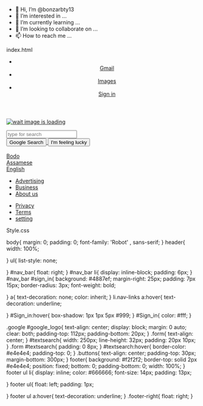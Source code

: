 - 👋 Hi, I’m @bonzarbty13
- 👀 I’m interested in ...
- 🌱 I’m currently learning ...
- 💞️ I’m looking to collaborate on ...
- 📫 How to reach me ...

<!---
bonzarbty13/bonzarbty13 is a ✨ special ✨ repository because its `README.md` (this file) appears on your GitHub profile.
You can click the Preview link to take a look at your changes.
--->


<!--Google Search-->
index.html

<!DOCTYPE html>
<html>

<head>
  <meta charset="UTF-8">
  <meta name="viewport" content="width=device-width, initial-scale=1">
  <title>Google</title>
  <link rel="stylesheet" type="text/css" href="style.css" media="screen"/>
</head>

<body background="" width="900"></body>
<header>
    <nav>
      <ul id="nav_bar">
      <li class="nav-links" id="Gmail"></li>
        <a href="https://mail.google.com"> Gmail </a>
      <li class="nav-links"></li>
        <a href="https://sites.google.com/view/worldphotoworkshop/home"> Images </a>
        <li id="Sign_in"></li>
        <a href="https://myaccount.google.com"> Sign in </a>
      </ul>
      </nav>
  </header>
  <!-- Google IMG -->
  <div class="Google">
  <a href="" id="Google_logo"> <img src="https://www.google.com/logos/doodles/2015/googles-new-logo-5078286822539264.3-hp2x.gif" alt="wait image is loading"
  
  </a>
  </div>
  <!-- FORM SEARCH -->
  
  <div class="form">
  <form id="frmsearch" method="GET"></form>
  <input type="text" id="txtsearch" placeholder="type for search"/>
  </div>
  <!-- BUTTONS -->
  <div class="buttons">
  <input type="Submit" value="Google Search" id="google_search">
  <input type="Submit" value="I'm feeling lucky" id="im_feeling_lucky"><br><br>
    <a href="https://en.wikipedia.org/wiki/Boro_people.html">Bodo</a><br>
 <a href="https://en.wikipedia.org/wiki/Assamese_language.html">Assamese</a><br>
 <a href="https://en.wikipedia.org/wiki/English_language.html">English</a><br>
  </div>
  
  <script type="text/javascript"> document.getElementById('frmSearch').onsubmit = function() { window.location = 'https://www.google.com/search?q=' + document.getElementById(' txtSearch').value;return false;} </script>
  <!-- FOOTER -->
  
<footer>
  <ul class="footer-left">
  <li>
    <a href="https://ads.google.com">Advertising</a>
  </li>
    <li>
    <a href="">Business</a>
  </li>
    <li>
      <a href="">About us</a>
    </li>
  </ul>
  
  <ul class="footer-right">
    <li>
      <a href="">Privacy</a>
    </li>
    <li>
      <a href="">Terms</a>
    </li>
    <li>
      <a href="">setting</a>
    </li>
  </ul>
  
</footer>
</body>

</html>


<!--Google Search-->
Style.css

body{
  margin: 0;
  padding: 0;
  font-family: 'Robot' , sans-serif;
}
header{
  width: 100%;
  
}
ul{
  list-style: none;
  
}
#nav_bar{
  float: right;
}
#nav_bar li{
  display: inline-block;
  padding: 6px;
}
#nav_bar #sign_in{
  background: #4887ef;
  margin-right: 25px;
  padding: 7px 15px;
  border-radius: 3px;
  font-weight: bold;
  
}
a{
  text-decoration: none;
  color: inherit;
}
li.nav-links a:hover{
  text-decoration: underline;
  
}
#Sign_in:hover{
  box-shadow: 1px 1px 5px #999;
}
#Sign_in{
  color: #fff;
}

.google #google_logo{
  text-align: center;
  display: block;
  margin: 0 auto;
  clear: both;
  padding-top: 112px;
  padding-bottom: 20px;
}
.form{
  text-align: center;
}
#textsearch{
  width: 250px;
  line-height: 32px;
  padding: 20px 10px;
}
.form #textsearch{
  padding: 0 8px;
}
#textsearch:hover{
  border-color: #e4e4e4;
  padding-top: 0;
}
.buttons{
  text-align: center;
  padding-top: 30px;
  margin-bottom: 300px;
}
footer{
  background: #f2f2f2;
  border-top: solid 2px #e4e4e4;
  position: fixed;
  bottom: 0;
  padding-bottom: 0;
  width: 100%;
}
footer ul li{
  display: inline;
  color: #666666;
  font-size: 14px;
  padding: 13px;
  
}
footer ul{
  float: left;
  padding: 1px;
 
}
footer ul a:hover{
  text-decoration: underline;
}
.footer-right{
  float: right;
}
